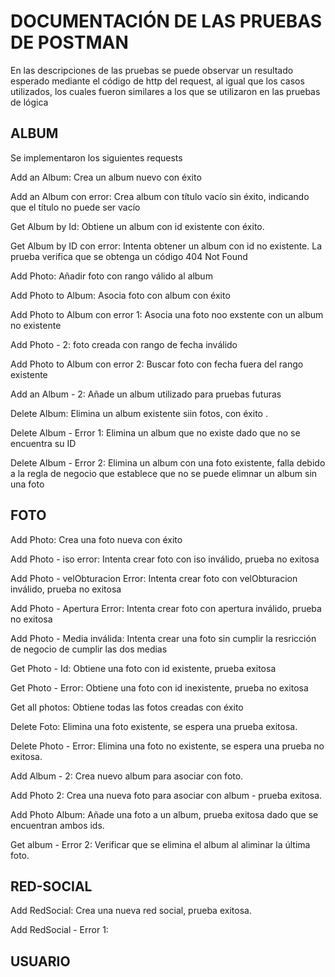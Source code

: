 # DOCUMENTACIÓN DE LAS PRUEBAS DE POSTMAN

En las descripciones de las pruebas se puede observar un resultado esperado mediante el código de http del request, al igual que los casos utilizados, los cuales fueron similares a los que se utilizaron en las pruebas de lógica

## ALBUM

Se implementaron los siguientes requests

Add an Album: Crea un album nuevo con éxito


Add an Album con error: Crea album con título vacío sin éxito, indicando que el título no puede ser vacío


Get Album by Id: Obtiene un album con id existente con éxito.


Get Album by ID con error: Intenta obtener un album con id no existente. La prueba verifica que se obtenga un código 404 Not Found

Add Photo: Añadir foto con rango válido al album

Add Photo to Album: Asocia foto con album con éxito

Add Photo to Album con error 1: Asocia una foto noo exstente con un album no existente

Add Photo - 2: foto creada con rango de fecha inválido

Add Photo to Album con error 2: Buscar foto con fecha fuera del rango existente

Add an Album - 2: Añade un album utilizado para pruebas futuras

Delete Album: Elimina un album existente siin fotos,  con éxito .

Delete Album - Error 1: Elimina un album que no existe dado que no se encuentra su ID

Delete Album - Error 2: Elimina un album con una foto existente, falla debido a la regla de negocio que establece que no se puede elimnar un album sin una foto


## FOTO

Add Photo: Crea una foto nueva con éxito

Add Photo - iso error: Intenta crear foto con iso inválido, prueba no exitosa

Add Photo - velObturacion Error: Intenta crear foto con velObturacion inválido, prueba no exitosa

Add Photo - Apertura Error: Intenta crear foto con apertura inválido, prueba no exitosa

Add Photo - Media inválida: Intenta crear una foto sin cumplir la resricción de negocio de cumplir las dos medias

Get Photo - Id: Obtiene una foto con id existente, prueba exitosa

Get Photo - Error: Obtiene una foto con id inexistente, prueba no exitosa

Get all photos: Obtiene todas las fotos creadas con éxito

Delete Foto: Elimina una foto existente, se espera una prueba exitosa.

Delete Photo - Error: Elimina una foto no existente, se espera una prueba no exitosa.

Add Album - 2: Crea nuevo album para asociar con foto.

Add Photo 2: Crea una nueva foto para asociar con album - prueba exitosa.

Add Photo Album: Añade una foto a un album, prueba exitosa dado que se encuentran ambos ids.

Get album - Error 2: Verificar que se elimina el album al aliminar la última foto.


## RED-SOCIAL

Add RedSocial: Crea una nueva red social, prueba exitosa.

Add RedSocial - Error 1: 


## USUARIO